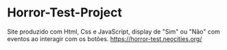 # Horror-Test-Project
Site produzido com Html, Css e JavaScript, display de "Sim" ou "Não" com eventos ao interagir com os botões.
https://horror-test.neocities.org/
